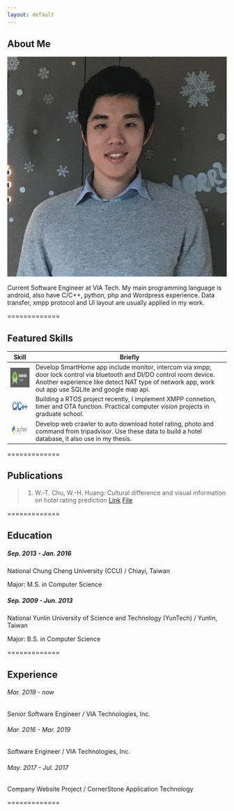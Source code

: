 ```yaml
---
layout: default
---
```


## About Me

<img class="profile-picture" src="OwnSticky.jpeg">

Current Software Engineer at VIA Tech. My main programming language is android, also have C/C++, python, php and Wordpress 
experience. Data transfer, xmpp protocol and UI layout are usually applied in my work.

=============
## Featured Skills

Skill | Briefly
-----|--------
<img src="android-studio-logo.png" style="width:90px;height:45px;"/>| Develop SmartHome app include monitor, intercom via xmpp, door lock control via bluetooth and DI/DO control room device. Another experience like detect NAT type of network app, work out app use SQLite and google map api.
<img src="C and C++.jpg" style="width:90px;height:36px;"/>|Building a RTOS project recently, I implement XMPP connetion, timer and OTA function. Practical computer vision projects in graduate school.
<img src="python-logo.png" style="width:90px;height:36px;"/>| Develop web crawler to auto download hotel rating, photo and command from tripadvisor. Use these data to build a hotel database, it also use in my thesis.

=============
## Publications

> 1. W.-T. Chu, W.-H. Huang: Cultural difference and visual information on hotel rating prediction [Link](https://link.springer.com/article/10.1007/s11280-016-0404-2) [File](https://github.com/henry0726/henry0726.github.io/raw/master/World_Wide_Web_Journal.pdf)

=============
<a id="education" style="position: relative; top: 0px;"></a>
## Education 

##### Sep. 2013 - Jan. 2016
National Chung Cheng University (CCU) / Chiayi, Taiwan

Major: M.S. in Computer Science

##### Sep. 2009 - Jun. 2013
National Yunlin University of Science and Technology (YunTech) / Yunlin, Taiwan

Major: B.S. in Computer Science

=============
<a id="experience" style="position: relative; top: 0px;"></a>
## Experience 

###### Mar. 2019 - now
Senior Software Engineer / VIA Technologies, Inc.

###### Mar. 2016 - Mar. 2019
Software Engineer / VIA Technologies, Inc.

###### May. 2017 - Jul. 2017
Company Website Project / CornerStone Application Technology 

=============

